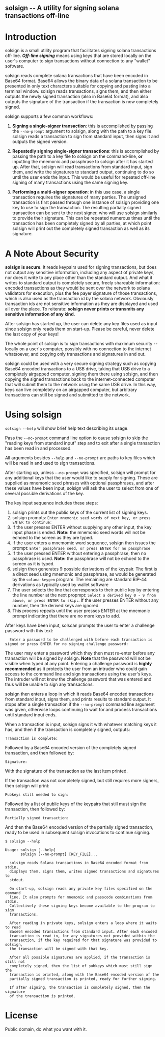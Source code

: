 ## solsign -- A utility for signing solana transactions off-line ##

# Introduction #

solsign is a small utility program that facilitates signing solana transactions off-line.  ***Off-line signing***
means using keys that are stored locally on the user's computer to sign transactions without connection to any
"wallet" software.

solsign reads complete solana transactions that have been encoded in Base64 format.  Base64 allows the binary data
of a solana transaction to be presented in only text characters suitable for copying and pasting into a terminal
window.  solsign reads transactions, signs them, and then either outputs the newly signed transaction (also in
Base64 format), and also outputs the signature of the transaction if the transaction is now completely signed.

solsign supports a few common workflows:

1. **Signing a single-signer transaction**: this is accomplished by passing the `--no-prompt` argument to solsign, along with the path to a key file.  solsign reads a transaction to sign from standard input, then signs it and outputs the signed version.

2. **Repeatedly signing single-signer transactions**: this is accomplished by passing the path to a key file to solsign on the command-line, **or** inputting the mnemonic and passphrase to solsign after it has started up.  After that, solsign will read transactions from standard input, sign them, and write the signatures to standard output, continuing to do so until the user ends the input.  This would be useful for repeated off-line signing of many transactions using the same signing key.

3. **Performing a multi-signer operation**: in this use case, a single transaction requires the signatures of many parties.  The unsigned transaction is first passed through one instance of solsign providing one key to use to sign the transaction.  The resulting partially signed transaction can be sent to the next signer, who will use solsign similarly to provide their signature.  This can be repeated numerous times until the transaction has been completely signed by all parties, at which point solsign will print out the completely signed transaction as well as its signature.

# A Note About Security #

**solsign is secure**.  It reads keypairs used for signing transactions, but does not output any sensitive information, including any aspect of private keys, nor does it write to any place other than the standard output.  And what it writes to standard output is completely secure, freely shareable information: encoded transactions as they would be sent over the network to solana validators for execution, plus the fee payer signature of those transactions, which is also used as the transaction id by the solana network.  Obviously transaction ids are not sensitive information as they are displayed and used all over the place.  To reiterate: **solsign never prints or transmits any sensitive information of any kind**.

After solsign has started up, the user can delete any key files used as input since solsign only reads them on start-up.  Please be careful, never delete the last copy of your keys!

The whole point of solsign is to sign transactions with maximum security -- locally on a user's computer, possibly with no connection to the internet whatsoever, and copying only transactions and signatures in and out.

solsign could be used with a very secure signing strategy such as copying Base64 encoded transactions to a USB drive, taking that USB drive to a completely airgapped computer, signing them there using solsign, and then copying the signed transactions back to the internet-connected computer that will submit them to the network using the same USB drive.  In this way, keys can live completely on an airgapped computer, but arbitrary transactions can still be signed and submitted to the network.

# Using solsign #

`solsign --help` will show brief help text describing its usage.

Pass the `--no-prompt` command line option to cause solsign to skip the "reading keys from standard input" step and to exit after a single transaction has been read in and processed.

All arguments besides `--help` and `--no-prompt` are paths to key files which will be read in and used to sign transactions.

After starting up, unless `--no-prompt` was specified, solsign will prompt for any additional keys that the user would like to supply for signing.  These are supplied as mnemonic seed phrases with optional passphrases, and after these values have been input, solsign will ask the user to select from one of several possible derivations of the key.

The key input sequence includes these steps:

1. solsign prints out the public keys of the current list of signing keys.
2. solsign prompts: `Enter mnemonic seed words of next key, or press ENTER to continue:`
3. If the user presses ENTER without supplying any other input, the key input phase is ended. **Note:** the mnemonic seed words will not be echoed to the screen as they are typed.
4. If the user enters a mnemomic word sequence, solsign then issues the prompt: `Enter passphrase seed, or press ENTER for no passphrase`
5. If the user pressed ENTER without entering a passphrase, then no passphrase is used.  **Note:** the passphrase will not be echoed to the screen as it is typed.
6. solsign then generates 9 possible derivations of the keypair.  The first is a direct seed using mnemonic and passphrase, as would be generated by the `solana-keygen` program.  The remaining are standard BIP-44 derivations as typically used by wallet software
7. The user selects the line that corresponds to their public key by entering the line number at the next propmpt: `Select a derived key 0 - 9 from above, or press ENTER to skip:`.  If the user presses ENTER without any number, then the derived keys are ignored.
8. This process repeats until the user presses ENTER at the mnemonic prompt indicating that there are no more keys to add.

After keys have been input, solscan prompts the user to enter a challenge password with this text:

`  Enter a password to be challenged with before each transaction is signed
  or press ENTER for no signing challenge password:`

The user may enter a password which they then must re-enter before any transaction will be signed by solsign.  **Note**
that the password will not be visible when typed at any point.  Entering a challenge password is **highly recommended**
as it protects the user from an intruder who could gain access to the command line and sign transactions using the
user's keys.  The intruder will not know the challenge password that was entered and thus will be unable to sign any
transactions.

solsign then enters a loop in which it reads Base64 encoded transactions from standard input, signs them, and prints results to standard output.  It stops after a single transaction if the `--no-prompt` command line argument was given, otherwise loops continuing to wait for and process transactions until standard input ends.

When a transaction is input, solsign signs it with whatever matching keys it has, and then if the transaction is completely signed, outputs:

`Transaction is complete:`

Followed by a Base64 encoded version of the completely signed transaction, and then followed by:

`Signature:`

With the signature of the transaction as the last item printed.

If the transaction was not completely signed, but still requires more signers, then solsign will print:

`Pubkeys still needed to sign:`

Followed by a list of public keys of the keypairs that still must sign the transaction, then followed by:

`Partially signed transaction:`

And then the Base64 encoded version of the partially signed transaction, ready to be used in subsequent solsign invocations to continue signing.

```
$ solsign --help

Usage: solsign [--help]
       solsign [--no-prompt] [KEY_FILE]...

  solsign reads Solana transactions in Base64 encoded format from stdin,
  displays them, signs them, writes signed transactions and signatures to
  stdout.

  On start-up, solsign reads any private key files specified on the command
  line. It also prompts for mnemonic and passcode combinations from stdin.
  Collectively these signing keys become available to the program to sign
  transactions.

  After reading in private keys, solsign enters a loop where it waits to read
  Base64 encoded transactions from standard input. After each encoded
  transaction is read in, for any signatures not provided within the
  transaction, if the key required for that signature was provided to solsign,
  the transaction will be signed with that key.

  After all possible signatures are applied, if the transaction is still not
  completely signed, then the list of pubkeys which must still sign the
  transaction is printed, along with the Base64 encoded version of the
  partially signed transaction is printed, ready for further signing.

  If after signing, the transaction is completely signed, then the signature
  of the transaction is printed.
```

# License #

Public domain, do what you want with it.
